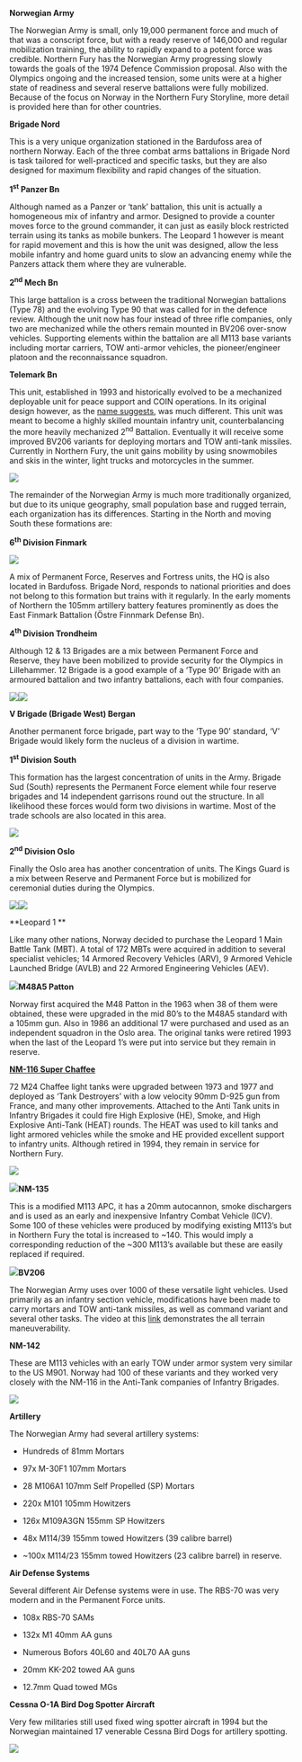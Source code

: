 **Norwegian Army**

The Norwegian Army is small, only 19,000 permanent force and much of
that was a conscript force, but with a ready reserve of 146,000 and
regular mobilization training, the ability to rapidly expand to a potent
force was credible. Northern Fury has the Norwegian Army progressing
slowly towards the goals of the 1974 Defence Commission proposal. Also
with the Olympics ongoing and the increased tension, some units were at
a higher state of readiness and several reserve battalions were fully
mobilized. Because of the focus on Norway in the Northern Fury
Storyline, more detail is provided here than for other countries.

**Brigade Nord**

This is a very unique organization stationed in the Bardufoss area of
northern Norway. Each of the three combat arms battalions in Brigade
Nord is task tailored for well-practiced and specific tasks, but they
are also designed for maximum flexibility and rapid changes of the
situation.

**1<sup>st</sup> Panzer Bn**

Although named as a Panzer or ‘tank’ battalion, this unit is actually a
homogeneous mix of infantry and armor. Designed to provide a counter
moves force to the ground commander, it can just as easily block
restricted terrain using its tanks as mobile bunkers. The Leopard 1
however is meant for rapid movement and this is how the unit was
designed, allow the less mobile infantry and home guard units to slow an
advancing enemy while the Panzers attack them where they are vulnerable.

**2<sup>nd</sup> Mech Bn**

This large battalion is a cross between the traditional Norwegian
battalions (Type 78) and the evolving Type 90 that was called for in the
defence review. Although the unit now has four instead of three rifle
companies, only two are mechanized while the others remain mounted in
BV206 over-snow vehicles. Supporting elements within the battalion are
all M113 base variants including mortar carriers, TOW anti-armor
vehicles, the pioneer/engineer platoon and the reconnaissance squadron.

**Telemark Bn**

This unit, established in 1993 and historically evolved to be a
mechanized deployable unit for peace support and COIN operations. In its
original design however, as the [name
suggests](https://en.wikipedia.org/wiki/Telemark_skiing), was much
different. This unit was meant to become a highly skilled mountain
infantry unit, counterbalancing the more heavily mechanized
2<sup>nd</sup> Battalion. Eventually it will receive some improved BV206
variants for deploying mortars and TOW anti-tank missiles. Currently in
Northern Fury, the unit gains mobility by using snowmobiles and skis in
the winter, light trucks and motorcycles in the summer.

![](/assets/images/nato/no/army/image1.png)

The remainder of the Norwegian Army is much more traditionally
organized, but due to its unique geography, small population base and
rugged terrain, each organization has its differences. Starting in the
North and moving South these formations are:

**6<sup>th</sup> Division Finmark**

![](/assets/images/nato/no/army/image2.png)

A mix of Permanent Force, Reserves and Fortress units, the HQ is also
located in Bardufoss. Brigade Nord, responds to national priorities and
does not belong to this formation but trains with it regularly. In the
early moments of Northern the 105mm artillery battery features
prominently as does the East Finmark Battalion (Östre Finnmark Defense
Bn).

**4<sup>th</sup> Division Trondheim**

Although 12 & 13 Brigades are a mix between Permanent Force and Reserve,
they have been mobilized to provide security for the Olympics in
Lillehammer. 12 Brigade is a good example of a ‘Type 90’ Brigade with an
armoured battalion and two infantry battalions, each with four
companies.

![](/assets/images/nato/no/army/image3.png)![](/assets/images/nato/no/army/image4.png)

**V Brigade (Brigade West) Bergan**

Another permanent force brigade, part way to the ‘Type 90’ standard, ‘V’
Brigade would likely form the nucleus of a division in wartime.

**1<sup>st</sup> Division South**

This formation has the largest concentration of units in the Army.
Brigade Sud (South) represents the Permanent Force element while four
reserve brigades and 14 independent garrisons round out the structure.
In all likelihood these forces would form two divisions in wartime. Most
of the trade schools are also located in this area.

![](/assets/images/nato/no/army/image5.png)

**2<sup>nd</sup> Division Oslo**

Finally the Oslo area has another concentration of units. The Kings
Guard is a mix between Reserve and Permanent Force but is mobilized for
ceremonial duties during the
Olympics.

![](/assets/images/nato/no/army/image6.jpeg)![](/assets/images/nato/no/army/image7.png)

**Leopard 1 **

Like many other nations, Norway decided to purchase the Leopard 1 Main
Battle Tank (MBT). A total of 172 MBTs were acquired in addition to
several specialist vehicles; 14 Armored Recovery Vehicles (ARV), 9
Armored Vehicle Launched Bridge (AVLB) and 22 Armored Engineering
Vehicles (AEV).

![](/assets/images/nato/no/army/image8.png)**M48A5 Patton**

Norway first acquired the M48 Patton in the 1963 when 38 of them were
obtained, these were upgraded in the mid 80’s to the M48A5 standard with
a 105mm gun. Also in 1986 an additional 17 were purchased and used as an
independent squadron in the Oslo area. The original tanks were retired
1993 when the last of the Leopard 1’s were put into service but they
remain in reserve.

[**NM-116 Super
Chaffee**](http://sturgeonshouse.ipbhost.com/topic/1021-nm-116-norwegian-super-chaffee/)

72 M24 Chaffee light tanks were upgraded between 1973 and 1977 and
deployed as ‘Tank Destroyers’ with a low velocity 90mm D-925 gun from
France, and many other improvements. Attached to the Anti Tank units in
Infantry Brigades it could fire High Explosive (HE), Smoke, and High
Explosive Anti-Tank (HEAT) rounds. The HEAT was used to kill tanks and
light armored vehicles while the smoke and HE provided excellent support
to infantry units. Although retired in 1994, they remain in service for
Northern Fury.

![](/assets/images/nato/no/army/image9.png)

![](/assets/images/nato/no/army/image10.png)**NM-135**

This is a modified M113 APC, it has a 20mm autocannon, smoke dischargers
and is used as an early and inexpensive Infantry Combat Vehicle (ICV).
Some 100 of these vehicles were produced by modifying existing M113’s
but in Northern Fury the total is increased to \~140. This would imply a
corresponding reduction of the \~300 M113’s available but these are
easily replaced if required.

![](/assets/images/nato/no/army/image11.jpg)**BV206**

The Norwegian Army uses over 1000 of these versatile light vehicles.
Used primarily as an infantry section vehicle, modifications have been
made to carry mortars and TOW anti-tank missiles, as well as command
variant and several other tasks. The video at this
[link](https://www.youtube.com/watch?v=uqzXueZS9NI) demonstrates the all
terrain maneuverability.

**NM-142**

These are M113 vehicles with an early TOW under armor system very
similar to the US M901. Norway had 100 of these variants and they worked
very closely with the NM-116 in the Anti-Tank companies of Infantry
Brigades.

![](/assets/images/nato/no/army/image12.jpeg)

**Artillery**

The Norwegian Army had several artillery systems:

  - Hundreds of 81mm Mortars

  - 97x M-30F1 107mm Mortars

  - 28 M106A1 107mm Self Propelled (SP) Mortars

  - 220x M101 105mm Howitzers

  - 126x M109A3GN 155mm SP Howitzers

  - 48x M114/39 155mm towed Howitzers (39 calibre barrel)

  - \~100x M114/23 155mm towed Howitzers (23 calibre barrel) in reserve.

**Air Defense Systems**

Several different Air Defense systems were in use. The RBS-70 was very
modern and in the Permanent Force units.

  - 108x RBS-70 SAMs

  - 132x M1 40mm AA guns

  - Numerous Bofors 40L60 and 40L70 AA guns

  - 20mm KK-202 towed AA guns

  - 12.7mm Quad towed MGs

**Cessna O-1A Bird Dog Spotter Aircraft**

Very few militaries still used fixed wing spotter aircraft in 1994 but
the Norwegian maintained 17 venerable Cessna Bird Dogs for artillery
spotting.

![](/assets/images/nato/no/army/image13.jpg)
